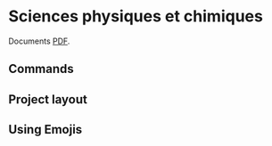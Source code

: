 # Sciences physiques et chimiques

Documents [PDF](/docs/3/S3.pdf).

## Commands



## Project layout



## Using Emojis

